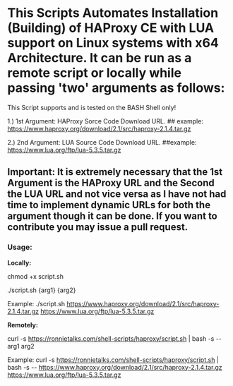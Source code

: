 # This Scripts Automates Installation (Building) of HAProxy CE with LUA support on Linux systems with x64 Architecture. It can be run as a remote script or locally while passing 'two' arguments as follows:

This Script supports and is tested on the BASH Shell only!

1.) 1st Argument: HAProxy Sorce Code Download URL. ## example: https://www.haproxy.org/download/2.1/src/haproxy-2.1.4.tar.gz

2.) 2nd Argument: LUA Source Code Download URL. ##example: https://www.lua.org/ftp/lua-5.3.5.tar.gz

## Important: It is extremely necessary that the 1st Argument is the HAProxy URL and the Second the LUA URL and not vice versa as I have not had time to implement dynamic URLs for both the argument though it can be done. If you want to contribute you may issue a pull request.

### **Usage:**

**Locally:**

chmod +x script.sh

./script.sh {arg1} {arg2}

Example: ./script.sh https://www.haproxy.org/download/2.1/src/haproxy-2.1.4.tar.gz https://www.lua.org/ftp/lua-5.3.5.tar.gz

**Remotely:**

curl -s https://ronnietalks.com/shell-scripts/haproxy/script.sh | bash -s -- arg1 arg2

Example: curl -s https://ronnietalks.com/shell-scripts/haproxy/script.sh | bash -s -- https://www.haproxy.org/download/2.1/src/haproxy-2.1.4.tar.gz https://www.lua.org/ftp/lua-5.3.5.tar.gz
